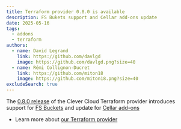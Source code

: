 ```yaml
---
title: Terraform provider 0.8.0 is available
description: FS Bukets support and Cellar add-ons update
date: 2025-05-16
tags:
  - addons
  - terraform
authors:
  - name: David Legrand
    link: https://github.com/davlgd
    image: https://github.com/davlgd.png?size=40
  - name: Rémi Collignon-Ducret
    link: https://github.com/miton18
    image: https://github.com/miton18.png?size=40
excludeSearch: true
---
```


The [0.8.0 release](https://github.com/CleverCloud/terraform-provider-clevercloud/releases/tag/v0.8.0) of the Clever Cloud Terraform provider introduces support for [FS Buckets](/developers/doc/addons/fs-bucket/) and update for [Cellar add-ons](/developers/doc/addons/cellar/)

* Learn more about [our Terraform provider](https://registry.terraform.io/providers/CleverCloud/clevercloud/latest/docs)
